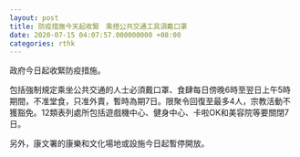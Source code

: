 ```yaml
---
layout: post
title: 防疫措施今天起收緊　乘搭公共交通工具須戴口罩
date: 2020-07-15 04:07:57.000000000 +08:00
categories: rthk
---
```


政府今日起收緊防疫措施。

包括強制規定乘坐公共交通的人士必須戴口罩、食肆每日傍晚6時至翌日上午5時期間，不准堂食，只准外賣，暫時為期7日。限聚令回復至最多4人，宗教活動不獲豁免。12類表列處所包括遊戲機中心、健身中心、卡啦OK和美容院等要關閉7日。

另外，康文署的康樂和文化場地或設施今日起暫停開放。
